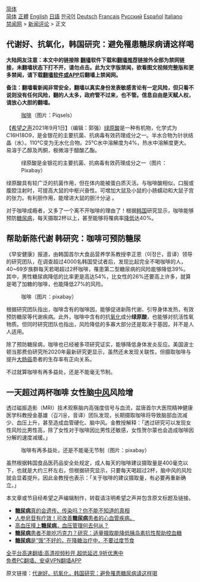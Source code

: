  <!-- 面包屑导航 --> <div class="breadcrumb"><!-- GTranslate: https://gtranslate.io/ -->  <div class="switcher notranslate">  <div class="selected">  <a href="#" onclick="return false;"> 简体</a>  </div>  <div class="option">  <a href="https://www.bannedbook.org" onclick="doGTranslate('zh-CN|zh-CN');jQuery('div.switcher div.selected a').html(jQuery(this).html());return false;" title="简体中文" class="nturl selected"> 简体</a>  <a href="https://www.bannedbook.org/zh-tw/" onclick="doGTranslate('zh-CN|zh-TW');jQuery('div.switcher div.selected a').html(jQuery(this).html());return false;" title="繁體中文" class="nturl"> 正體</a>  <a href="https://www.bannedbook.org/en/" onclick="doGTranslate('zh-CN|en');jQuery('div.switcher div.selected a').html(jQuery(this).html());return false;" title="English" class="nturl"> English</a>  <a href="https://www.bannedbook.org/ja/" onclick="doGTranslate('zh-CN|ja');jQuery('div.switcher div.selected a').html(jQuery(this).html());return false;" title="日本語" class="nturl"> 日語</a>  <a href="https://www.bannedbook.org/ko/" onclick="doGTranslate('zh-CN|ko');jQuery('div.switcher div.selected a').html(jQuery(this).html());return false;" title="한국어" class="nturl"> 한국어</a>  <a href="https://www.bannedbook.org/de/" onclick="doGTranslate('zh-CN|de');jQuery('div.switcher div.selected a').html(jQuery(this).html());return false;" title="Deutsch" class="nturl"> Deutsch</a>  <a href="https://www.bannedbook.org/fr/" onclick="doGTranslate('zh-CN|fr');jQuery('div.switcher div.selected a').html(jQuery(this).html());return false;" title="Français" class="nturl"> Français</a>  <a href="https://www.bannedbook.org/ru/" onclick="doGTranslate('zh-CN|ru');jQuery('div.switcher div.selected a').html(jQuery(this).html());return false;" title="Русский" class="nturl"> Русский</a>  <a href="https://www.bannedbook.org/es/" onclick="doGTranslate('zh-CN|es');jQuery('div.switcher div.selected a').html(jQuery(this).html());return false;" title="Español" class="nturl"> Español</a>  <a href="https://www.bannedbook.org/it/" onclick="doGTranslate('zh-CN|it');jQuery('div.switcher div.selected a').html(jQuery(this).html());return false;" title="Italiano" class="nturl"> Italiano</a>  </div>  </div>      <div class='breadcrumb-sub'><!-- Breadcrumb NavXT 6.3.0 --> <a href="https://www.bannedbook.org/" class="home">禁闻网</a> &gt; <a href="https://www.bannedbook.org/bnews/comments/" class="category">新闻评论</a> &gt; 正文</div></div><h2>代谢好、抗氧化，韩国研究：避免罹患糖尿病请这样喝</h2> <p class="notice"><b>大陆网友注意：本文中的链接除 <a href="https://github.com/bannedbook/fanqiang" >翻墙</a>软件下载和<a href="https://github.com/killgcd/justmysocks/blob/master/README.md">翻墙推荐</a>链接外全部为禁网链接，未翻墙状态下打不开，请勿点击。此为文字版禁闻，欲看图文视频完整版和更多禁闻，请下载<a href="https://github.com/bannedbook/fanqiang">翻墙软件或APP</a>后翻墙上禁闻网。</p><p>备注：翻墙看新闻非常安全，翻墙以真实身份发表敏感言论有一定风险，但只看不说则没有任何风险，翻的人太多，政府管不过来，也不管。信息自由是天赋人权，请放心大胆的翻墙。</b></p>  <div class="entry"> <figure> <p><figcaption><a href="https://www.bannedbook.org/bnews/tag/%e5%92%96%e5%95%a1/" class="st_tag internal_tag" rel="tag" title="标签 咖啡 下的日志">咖啡</a>（图片：Piqsels）</figcaption></figure> <p>【<span class='wp_keywordlink_affiliate'><a href="https://www.soundofhope.org" title="希望之声" target="_blank">希望之声</a></span>2021年9月1日】（编辑：郭强）<a href="https://www.bannedbook.org/bnews/tag/%E7%BB%BF%E5%8E%9F%E9%85%B8/" class="st_tag internal_tag" rel="tag" title="标签 绿原酸 下的日志">绿原酸</a>是一种有机物，化学式为C16H18O9，是金银花的主要抗菌、抗病毒有效药理成分之一。半水合物为针状结晶（水）。110℃变为无水化合物。25℃水中溶解度为4%，热水中溶解度更大。易溶于乙醇及丙酮，极微溶于醋酸乙酯。 </p> <figure><figcaption>绿原酸是金银花的主要抗菌、抗病毒有效药理成分之一（图片：Pixabay）</figcaption></figure> <p>绿原酸具有较广泛的抗菌作用，但在体内能被蛋白质灭活。与咖啡酸相似，口服或腹腔注射时，可提高大鼠的中枢兴奋性。可增加大鼠及小鼠的小肠蠕动和大鼠子宫的张力。有利胆作用，能增进大鼠的胆汁分泌 。</p> <p>对于咖啡成瘾者，又多了一个离不开咖啡的理由了！根据<a href="https://www.bannedbook.org/bnews/tag/%e9%9f%a9%e5%9b%bd/" class="st_tag internal_tag" rel="tag" title="标签 韩国 下的日志">韩国</a>研究显示，咖啡能够预防<a href="https://www.bannedbook.org/bnews/tag/%e7%b3%96%e5%b0%bf%e7%97%85/" class="st_tag internal_tag" rel="tag" title="标签 糖尿病 下的日志">糖尿病</a>，每天摄取2杯以上，甚至能够将罹病率<a href="https://www.bannedbook.org/bnews/tag/%E9%99%8D%E4%BD%8E/" class="st_tag internal_tag" rel="tag" title="标签 降低 下的日志">降低</a>达40%。</p>  <h2>帮助新陈代谢 韩研究：咖啡可预防糖尿</h2> <p>《早安健康》报道，由韩国首尔大食品营养学系教授李正恩（이정은，音译）领导的研究团队，在调查超过4000名韩国受试者后，发现比起完全不喝咖啡的人，40~69岁族群每天若喝超过2杯咖啡，罹患第二型糖尿病的风险能够降低39%。其中，男性糖尿病降低的比率更是高达54%，比女性的26%还要高上许多，就算是喝了加糖的咖啡，也能降低27%的风险。</p> <figure><figcaption>咖啡（图片：pixabay）</figcaption></figure> <p>根据研究团队指出，咖啡含有的咖啡因，能够促进新陈代谢、引导身体发热，有效预防糖尿等代谢疾病。此外，咖啡中含有的抗<a href="https://www.bannedbook.org/bnews/tag/%E6%B0%A7%E5%8C%96/" class="st_tag internal_tag" rel="tag" title="标签 氧化 下的日志">氧化</a>成分<strong>绿原酸</strong>，也能够对抗活性氧物质。但同时研究团队也指出，风险降低的多寡大部分还是取决于基因，并不是人人适用。</p> <p>除了预防糖尿病，咖啡也已经被多项研究证实，能够降低身体发炎反应。美国波士顿当那费伯研究所2020年最新研究更显示，虽然还未发现关联性，但摄取咖啡与提升<a href="https://www.bannedbook.org/bnews/tag/%E5%A4%A7%E8%82%A0%E7%99%8C/" class="st_tag internal_tag" rel="tag" title="标签 大肠癌 下的日志">大肠癌</a>患者的生存率有正向关系。</p>  <p>不过就算咖啡有再多益处，还是不能毫无节制。</p> <h2>一天超过两杯咖啡 女性脑<a href="https://www.bannedbook.org/bnews/tag/%E4%B8%AD%E9%A3%8E/" class="st_tag internal_tag" rel="tag" title="标签 中风 下的日志">中风</a>风险增</h2> <p>透过磁振造影（MRI）技术观察脑内高强度信号与血流，盆唐首尔大医院精神健康医学科教授金基雄（김기웅，音译）团队发现，长期摄取咖啡将导致脑部血流减少、血压上升，甚至造成血管硬化、脑中风。金教授解释：「透过研究可以发现女性风险比男性高，除了女性对于咖啡因比男性还敏感，女性贺尔蒙也会造成咖啡因分解的速度减缓。」</p> <figure><figcaption>咖啡有再多益处，还是不能毫无节制（图片：pixabay）</figcaption></figure> <p>虽然根据韩国食品医药品安全处规定，成人每天的咖啡建议摄取量是400毫克以下，也就是大约三杯左右，但根据研究显示，只要每天喝超过2杯，脑中风的风险就会显着提升。因此金教授也表示：「关于咖啡的建议摄取量，有必要再重新确立。」</p>  <p>本文章或节目经希望之声编辑制作，转载请注明希望之声并包含原文标题及链接。 </p> <ul class='op-related-articles' title='相关阅读'> <li><a href='https://www.bannedbook.org/bnews/health/20210831/1616197.html' target='_blank'><b>糖尿病</b>真的会遗传、传染吗？你不能不知道的真相</a></li> <li><a href='https://www.bannedbook.org/bnews/comments/20210828/1614974.html' target='_blank'>人参皂苷有疗效！可改善<b>糖尿病</b>患者的心血管疾病。</a></li> <li><a href='https://www.bannedbook.org/bnews/comments/20210828/1614580.html' target='_blank'>高血压撞上<b>糖尿病</b>，血压管理何去何从？</a></li> <li><a href='https://www.bannedbook.org/bnews/health/20210827/1614019.html' target='_blank'><b>糖尿病</b>患者不能吃巧克力？研究：适量摄取能降低胰岛素抗性帮助控血糖</a></li> <li><a href='https://www.bannedbook.org/bnews/health/20210826/1613703.html' target='_blank'><b>糖尿病</b>是“饿”不好的，在降糖治疗中，不要过度节食</a></li> </ul> <p class="texttj"> <a href="https://github.com/bannedbook/fanqiang/wiki/V2ray%E6%9C%BA%E5%9C%BA" target="_blank">全平台高速翻墙:高清视频秒开,超低延迟,9折优惠中</a><br/> <a href="https://github.com/bannedbook/fanqiang/wiki/%E7%A6%81%E9%97%BB%E7%BD%91%E5%AE%89%E5%8D%93%E7%BF%BB%E5%A2%99%E6%96%B0%E9%97%BBAPP" target="_blank">免费PC翻墙、安卓VPN翻墙APP</a></p><p>原文链接：<a class="src_link"  href="https://www.soundofhope.org/post/430360" target="_blank">代谢好、抗氧化，韩国研究：避免罹患糖尿病请这样喝</a></p> <a name='sharetosocial'></a>  <div style="margin-bottom:5px;padding-bottom:5px;clear:both"> <div id="archive-pix-1" class="banner-ads"> <!-- AuctionX Display platform tag START --> <div id="26318x728x90x621x_ADSLOT2" clicktrack="%%CLICK_URL_ESC%%"></div> <!-- AuctionX Display platform tag END --> </div> <div id="archive-pix-2" class="banner-ads"> <!-- AuctionX Display platform tag START --> <div id="26315x300x250x621x_ADSLOT2" clicktrack="%%CLICK_URL_ESC%%"></div> <!-- AuctionX Display platform tag END --> </div> </div>  <div id="archive-pix-1" class="banner-ads"> <!-- AuctionX Display platform tag START --> <div id="26318x728x90x621x_ADSLOT3" clicktrack="%%CLICK_URL_ESC%%"></div> <!-- AuctionX Display platform tag END --> </div> </div><!--END ENTRY--> 